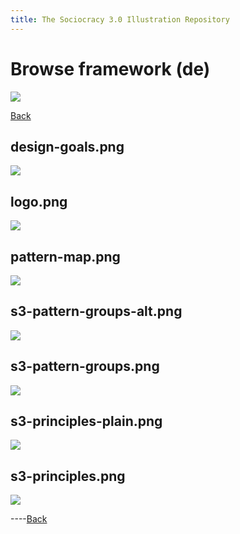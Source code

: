 ```yaml
---
title: The Sociocracy 3.0 Illustration Repository
---
```


# Browse framework (de)

![](/img/de-48px.png)

[Back](index-de.html)

## design-goals.png

[![](/img/de/framework/design-goals.png)](/img/de/framework/design-goals.png)

## logo.png

[![](/img/de/framework/logo.png)](/img/de/framework/logo.png)

## pattern-map.png

[![](/img/de/framework/pattern-map.png)](/img/de/framework/pattern-map.png)

## s3-pattern-groups-alt.png

[![](/img/de/framework/s3-pattern-groups-alt.png)](/img/de/framework/s3-pattern-groups-alt.png)

## s3-pattern-groups.png

[![](/img/de/framework/s3-pattern-groups.png)](/img/de/framework/s3-pattern-groups.png)

## s3-principles-plain.png

[![](/img/de/framework/s3-principles-plain.png)](/img/de/framework/s3-principles-plain.png)

## s3-principles.png

[![](/img/de/framework/s3-principles.png)](/img/de/framework/s3-principles.png)

----[Back](index-de.html)
